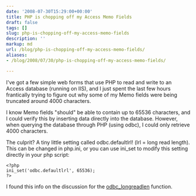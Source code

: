 ```yaml
---
date: '2008-07-30T15:29:00+00:00'
title: PHP is chopping off my Access Memo Fields
draft: false
tags: []
slug: php-is-chopping-off-my-access-memo-fields
description: ''
markup: md
url: /blog/php-is-chopping-off-my-access-memo-fields/
aliases:
- /blog/2008/07/30/php-is-chopping-off-my-access-memo-fields/

---
```


I've got a few simple web forms that use PHP to read and write to an Access database (running on IIS), and I just spent the last few hours frantically trying to figure out why some of my Memo fields were being truncated around 4000 characters.   
  
I know Memo fields "should" be able to contain up to 65536 characters, and I could verify this by inserting data directly into the database. However, when querying the database through PHP (using odbc), I could only retrieve 4000 characters.  
  
The culprit? A tiny little setting called odbc.defaultlrl! (lrl = long read length). This can be changed in php.ini, or you can use ini\_set to modify this setting directly in your php script:  

```
<?php  
ini_set('odbc.defaultlrl', 65536);  
?>  

```
  
I found this info on the discussion for the [odbc\_longreadlen](http://us3.php.net/manual/en/function.odbc-longreadlen.php) function.